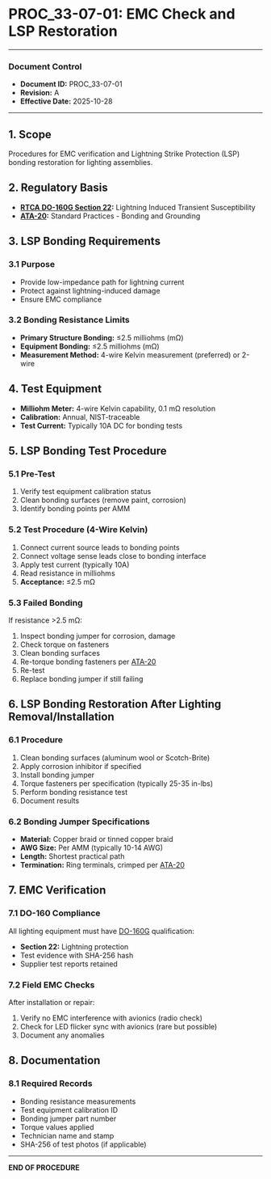 # PROC_33-07-01: EMC Check and LSP Restoration

---

### Document Control
- **Document ID:** PROC_33-07-01
- **Revision:** A
- **Effective Date:** 2025-10-28

---

## 1. Scope
Procedures for EMC verification and Lightning Strike Protection (LSP) bonding restoration for lighting assemblies.

## 2. Regulatory Basis
- **[RTCA DO-160G Section 22](https://www.rtca.org/content/standards-guidance-materials):** Lightning Induced Transient Susceptibility
- **[ATA-20](../../A-AIRFRAME/ATA_20-STANDARD_PRACTICES-AIRFRAME_INCL_WIRING_DIAGRAM_STANDARDS/README.md):** Standard Practices - Bonding and Grounding

## 3. LSP Bonding Requirements

### 3.1 Purpose
- Provide low-impedance path for lightning current
- Protect against lightning-induced damage
- Ensure EMC compliance

### 3.2 Bonding Resistance Limits
- **Primary Structure Bonding:** ≤2.5 milliohms (mΩ)
- **Equipment Bonding:** ≤2.5 milliohms (mΩ)
- **Measurement Method:** 4-wire Kelvin measurement (preferred) or 2-wire

## 4. Test Equipment
- **Milliohm Meter:** 4-wire Kelvin capability, 0.1 mΩ resolution
- **Calibration:** Annual, NIST-traceable
- **Test Current:** Typically 10A DC for bonding tests

## 5. LSP Bonding Test Procedure

### 5.1 Pre-Test
1. Verify test equipment calibration status
2. Clean bonding surfaces (remove paint, corrosion)
3. Identify bonding points per AMM

### 5.2 Test Procedure (4-Wire Kelvin)
1. Connect current source leads to bonding points
2. Connect voltage sense leads close to bonding interface
3. Apply test current (typically 10A)
4. Read resistance in milliohms
5. **Acceptance:** ≤2.5 mΩ

### 5.3 Failed Bonding
If resistance >2.5 mΩ:
1. Inspect bonding jumper for corrosion, damage
2. Check torque on fasteners
3. Clean bonding surfaces
4. Re-torque bonding fasteners per [ATA-20](../../A-AIRFRAME/ATA_20-STANDARD_PRACTICES-AIRFRAME_INCL_WIRING_DIAGRAM_STANDARDS/README.md)
5. Re-test
6. Replace bonding jumper if still failing

## 6. LSP Bonding Restoration After Lighting Removal/Installation

### 6.1 Procedure
1. Clean bonding surfaces (aluminum wool or Scotch-Brite)
2. Apply corrosion inhibitor if specified
3. Install bonding jumper
4. Torque fasteners per specification (typically 25-35 in-lbs)
5. Perform bonding resistance test
6. Document results

### 6.2 Bonding Jumper Specifications
- **Material:** Copper braid or tinned copper braid
- **AWG Size:** Per AMM (typically 10-14 AWG)
- **Length:** Shortest practical path
- **Termination:** Ring terminals, crimped per [ATA-20](../../A-AIRFRAME/ATA_20-STANDARD_PRACTICES-AIRFRAME_INCL_WIRING_DIAGRAM_STANDARDS/README.md)

## 7. EMC Verification

### 7.1 DO-160 Compliance
All lighting equipment must have [DO-160G](https://www.rtca.org/content/standards-guidance-materials) qualification:
- **Section 22:** Lightning protection
- Test evidence with SHA-256 hash
- Supplier test reports retained

### 7.2 Field EMC Checks
After installation or repair:
1. Verify no EMC interference with avionics (radio check)
2. Check for LED flicker sync with avionics (rare but possible)
3. Document any anomalies

## 8. Documentation

### 8.1 Required Records
- Bonding resistance measurements
- Test equipment calibration ID
- Bonding jumper part number
- Torque values applied
- Technician name and stamp
- SHA-256 of test photos (if applicable)

---

**END OF PROCEDURE**
